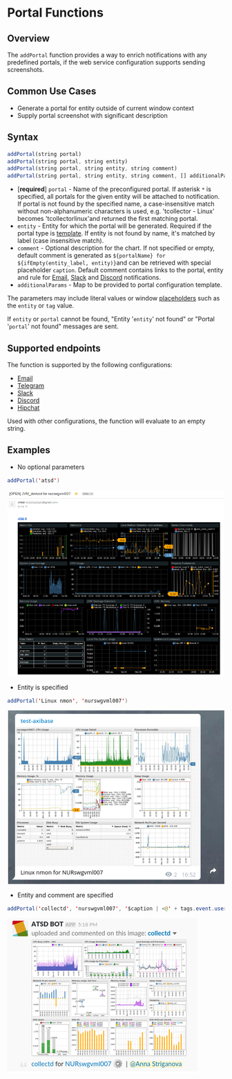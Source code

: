 # Portal Functions

## Overview

The `addPortal` function provides a way to enrich notifications with any predefined portals, if the web service configuration supports sending screenshots.

## Common Use Cases

* Generate a portal for entity outside of current window context
* Supply portal screenshot with significant description

## Syntax

```javascript
addPortal(string portal)
addPortal(string portal, string entity)
addPortal(string portal, string entity, string comment)
addPortal(string portal, string entity, string comment, [] additionalParams)
```
* [**required**] `portal` - Name of the preconfigured portal. If asterisk `*` is specified, all portals for the given entity will be attached to notification. If portal is not found by the specified name, a case-insensitive match without non-alphanumeric characters is used, e.g. 'tcollector - Linux' becomes 'tcollectorlinux'and returned the first matching portal.
* `entity` - Entity for which the portal will be generated. Required if the portal type is [template](../portals/creating-and-assigning-portals.md#template-portals). If entity is not found by name, it's matched by label (case insensitive match).
* `comment` - Optional description for the chart. If not specified or empty, default comment is generated as `${portalName} for ${ifEmpty(entity_label, entity)}`and can be retrieved with special placeholder `caption`. Default comment contains links to the portal, entity and rule for [Email](email.md), [Slack](notifications/slack.md) and [Discord](notifications/discord.md) notifications.
* `additionalParams` - Map to be provided to portal configuration template.

The parameters may include literal values or window [placeholders](placeholders.md) such as the `entity` or `tag` value.

If `entity` or `portal` cannot be found, "Entity '`entity`' not found" or "Portal '`portal`' not found" messages are sent.

## Supported endpoints

The function is supported by the following configurations:
* [Email](email.md)
* [Telegram](notifications/telegram.md)
* [Slack](notifications/slack.md)
* [Discord](notifications/discord.md)
* [Hipchat](notifications/hipchat.md)

Used with other configurations, the function will evaluate to an empty string.

## Examples

* No optional parameters

```java
addPortal('atsd')
```
![](images/functions-portal-1.png)


* Entity is specified

```java
addPortal('Linux nmon', 'nurswgvml007')
```
![](images/functions-portal-2.png)


* Entity and comment are specified

```java
addPortal('collectd', 'nurswgvml007', '$caption | <@' + tags.event.user + '>')
```
![](images/functions-portal-3.png)